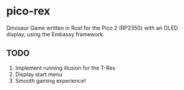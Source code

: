 # pico-rex
Dinosaur Game written in Rust for the Pico 2 (RP2350) with an OLED display, using the Embassy framework.

## TODO
1. Implement running illusion for the T-Rex
2. Display start menu
3. Smooth gaming experience!



